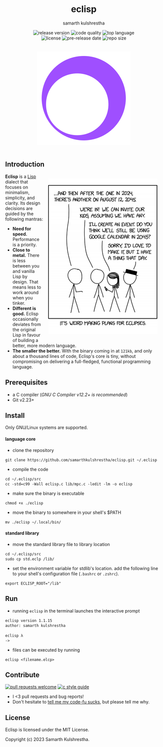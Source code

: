 <div align="center">
<h1>eclisp</h1>

samarth kulshrestha

![release version](https://img.shields.io/github/v/release/samarthkulshrestha/eclisp?color=%23a039fa&include_prereleases&style=for-the-badge)
![code quality](https://img.shields.io/codefactor/grade/github/samarthkulshrestha/eclisp/main?style=for-the-badge)
![top language](https://img.shields.io/github/languages/top/samarthkulshrestha/eclisp?color=%234877f7&style=for-the-badge)
<br>
![license](https://img.shields.io/github/license/samarthkulshrestha/eclisp?color=%23f2e85a&style=for-the-badge)
![pre-release date](https://img.shields.io/github/release-date-pre/samarthkulshrestha/eclisp?color=%23f76ad4&style=for-the-badge)
![repo size](https://img.shields.io/github/repo-size/samarthkulshrestha/eclisp?color=%2346d4a0&style=for-the-badge)
<br/><br/><br/>
![eclisp logo](assets/eclisp.png)
<br/><br>
</div>

## Introduction

<img src="assets/xkcd_eclipse.png" align="right" style="margin: 16px;" />

**Eclisp** is a [Lisp](https://en.wikipedia.org/wiki/LISP) dialect that focuses on minimalism, simplicity, and clarity. Its design decisions are guided by the following mantras:

+ **Need for speed.** Performance is a priority.
+ **Close to metal.** There is less between you and vanilla Lisp by design. That means less to work around when you tinker.
+ **Different is good.** Eclisp occasionally deviates from the original Lisp in favour of building a better, more modern language.
+ **The smaller the better.** With the binary coming in at `121kb`, and only about a thousand lines of code, Eclisp's core is tiny, without compromising on delivering a full-fledged, functional programming language.

## Prerequisites

+ a C compiler (*GNU C Compiler v12.2+ is recommended*)
+ Git v2.23+

## Install

Only GNU/Linux systems are supported.

#### language core

+ clone the repository
```
git clone https://github.com/samarthkulshrestha/eclisp.git ~/.eclisp
```

+ compile the code
```
cd ~/.eclisp/src
cc -std=c99 -Wall eclisp.c lib/mpc.c -ledit -lm -o eclisp
```

+ make sure the binary is executable
```
chmod +x ./eclisp
```

+ move the binary to somewhere in your shell's $PATH
```
mv ./eclisp ~/.local/bin/
```

#### standard library

+ move the standard library file to library location
```
cd ~/.eclisp/src
sudo cp std.eclp /lib/
```

+ set the environment variable for stdlib's location. add the following line to
  your shell's configuration file (`.bashrc` or `.zshrc`).
```
export ECLISP_ROOT="/lib"
```

## Run

+ running `eclisp` in the terminal launches the interactive prompt
```
eclisp version 1.1.15
author: samarth kulshrestha

eclisp λ
-> 
```

+ files can be executed by running
```
eclisp <filename.elcp>
```

## Contribute

 [![pull requests welcome](https://img.shields.io/badge/PRs-welcome-brightgreen.svg?style=flat-square)](https://makeapullrequest.com)
 [![c style guide](https://img.shields.io/badge/c-style%20guide-blue?style=flat-square)](https://cs50.readthedocs.io/style/c/)

+ I <3 pull requests and bug reports!
+ Don't hesitate to [tell me my code-fu sucks](https://github.com/samarthkulshrestha/eclisp/issues/new), but please tell me why.

## License

Eclisp is licensed under the MIT License.

Copyright (c) 2023 Samarth Kulshrestha.
